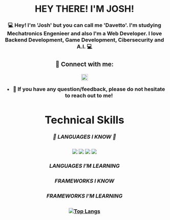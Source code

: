<h1 align="center">
  HEY THERE! I'M JOSH!
</h1>

<h3 align="center">
 💻 Hey! I'm 'Josh' but you can call me <b>'Davetto'<b>. I'm studying Mechatronics Engenieer and also I'm a Web Developer.
  I love Backend Development, Game Development, Cibersecurity and A.I. 💻
</p>
  
### 🤝 Connect with me:

<a href="https://www.linkedin.com/in/joshue-garcia-2805361a8/"> <img align="center" src="https://raw.githubusercontent.com/yushi1007/yushi1007/main/images/linkedin.svg" alt="Yu Shi | LinkedIn" width="21px"/></a>
</a>
</br>
- 💬 If you have any question/feedback, please do not hesitate to reach out to me!

# Technical Skills

##### 💼 LANGUAGES I KNOW 💼
<img class="icon" src="https://img.shields.io/badge/HTML-239120?style=for-the-badge&logo=html5&logoColor=white">
<img class="icon" src="https://img.shields.io/badge/CSS-239120?&style=for-the-badge&logo=css3&logoColor=white">
<img class="icon" src="https://img.shields.io/badge/Python-3776AB?style=for-the-badge&logo=python&logoColor=white">
<img class="icon" src="https://img.shields.io/badge/C%23-239120?style=for-the-badge&logo=c-sharp&logoColor=white">

##### LANGUAGES I'M LEARNING

##### FRAMEWORKS I KNOW
  
##### FRAMEWORKS I'M LEARNING
  
[![Top Langs](https://github-readme-stats.vercel.app/api/top-langs/?username=DavettoMX&layout=compact)](https://github.com/anuraghazra/github-readme-stats) 
